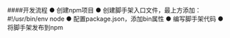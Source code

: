 ####开发流程
● 创建npm项目
● 创建脚手架入口文件，最上方添加：
#!/usr/bin/env node 
● 配置package.json，添加bin属性
● 编写脚手架代码
● 将脚手架发布到npm